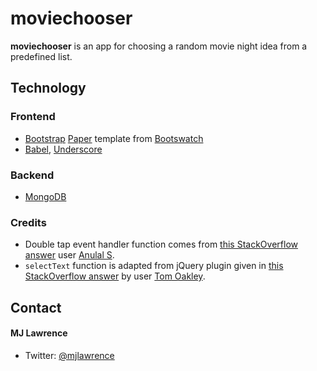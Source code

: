 moviechooser
============
**moviechooser** is an app for choosing a random movie night idea from a predefined list.

## Technology

### Frontend

* [Bootstrap](http://getbootstrap.com) [Paper](https://bootswatch.com/paper/) template from [Bootswatch](https://bootswatch.com/)
* [Babel](https://babeljs.io/), [Underscore](http://underscorejs.org)

### Backend
* [MongoDB](https://www.mongodb.com/)

### Credits
* Double tap event handler function comes from [this StackOverflow answer](http://stackoverflow.com/a/32761323) user [Anulal S](http://stackoverflow.com/users/3951761/anulal-s).
* `selectText` function is adapted from jQuery plugin given in [this StackOverflow answer](http://stackoverflow.com/a/12244703) by user [Tom Oakley](http://stackoverflow.com/users/1125251/tom-oakley).

## Contact
#### MJ Lawrence
* Twitter: [@mjlawrence](https://twitter.com/mjlawrence "mjlawrence on twitter")
